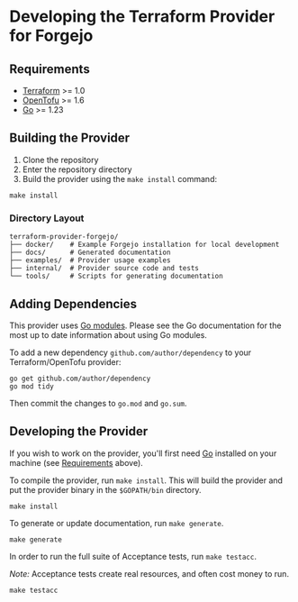 # Developing the Terraform Provider for Forgejo

## Requirements

- [Terraform](https://developer.hashicorp.com/terraform/install) >= 1.0
- [OpenTofu](https://opentofu.org/docs/intro/install/) >= 1.6
- [Go](https://golang.org/doc/install) >= 1.23

## Building the Provider

1. Clone the repository
2. Enter the repository directory
3. Build the provider using the `make install` command:

```shell
make install
```

### Directory Layout

```shell
terraform-provider-forgejo/
├── docker/    # Example Forgejo installation for local development
├── docs/      # Generated documentation
├── examples/  # Provider usage examples
├── internal/  # Provider source code and tests
└── tools/     # Scripts for generating documentation
```

## Adding Dependencies

This provider uses [Go modules](https://github.com/golang/go/wiki/Modules).
Please see the Go documentation for the most up to date information about using Go modules.

To add a new dependency `github.com/author/dependency` to your Terraform/OpenTofu provider:

```shell
go get github.com/author/dependency
go mod tidy
```

Then commit the changes to `go.mod` and `go.sum`.

## Developing the Provider

If you wish to work on the provider, you'll first need [Go](http://www.golang.org) installed on your machine (see [Requirements](#requirements) above).

To compile the provider, run `make install`. This will build the provider and put the provider binary in the `$GOPATH/bin` directory.

```shell
make install
```

To generate or update documentation, run `make generate`.

```shell
make generate
```

In order to run the full suite of Acceptance tests, run `make testacc`.

_Note:_ Acceptance tests create real resources, and often cost money to run.

```shell
make testacc
```

